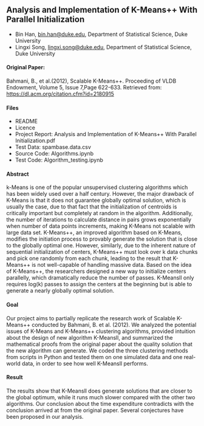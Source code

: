 ## Analysis and Implementation of K-Means++ With Parallel Initialization
- Bin Han, bin.han@duke.edu, Department of Statistical Science, Duke University
- Lingxi Song, lingxi.song@duke.edu, Department of Statistical Science, Duke University

#### Original Paper:
Bahmani, B., et al.(2012), Scalable K-Means++. Proceeding of VLDB Endowment, Volume 5, Issue 7,Page 622-633. Retrieved from:
    https://dl.acm.org/citation.cfm?id=2180915
    
    
 #### Files
- README
- Licence
- Project Report: Analysis and Implementation of K-Means++ With Parallel Initialization.pdf
- Test Data: spambase.data.csv
- Source Code: Algorithms.ipynb
- Test Code: Algorithm_testing.ipynb   
 
#### Abstract

k-Means is one of the popular unsupervised clustering algorithms which has been widely used over a half century. However, the major drawback of K-Means is that it does not guarantee globally optimal solution, which is usually the case, due to that fact that the initialization of centroids is critically important but completely at random in the algorithm. Additionally, the number of iterations to calculate distance in pairs grows exponentially when number of data points increments, making K-Means not scalable with large data set. K-Means++, an improved algorithm based on K-Means, modifies the initiation process to provably generate the solution that is close to the globally optimal one. However, similarly, due to the inherent nature of sequential initialization of centers, K-Means++ must look over k data chunks and pick one randomly from each chunk, leading to the result that K-Means++  is not well-capable of handling massive data. Based on the idea of K-Means++, the researchers designed a new way to initialize centers parallelly, which dramatically reduce the number of passes. K-Meansll only requires log(k) passes to assign the centers at the beginning but is able to generate a nearly globally optimal solution.

#### Goal

Our project aims to partially replicate the research work of Scalable K-Means++ conducted by Bahmani, B. et al. (2012). We analyzed the potential issues of K-Means and K-Means++ clustering algorithms, provided intuition about the design of new algorithm K-Meansll, and summarized the mathematical proofs from the original paper about the quality solution that the new algorithm can generate. We coded the three clustering methods from scripts in Python and tested them on one simulated data and one real-world data, in order to see how well K-Meansll performs.

#### Result

The results show that K-Meansll does generate solutions that are closer to the global optimum, while it runs much slower compared with the other two algorithms. Our conclusion about the time expenditure contradicts with the conclusion arrived at from the original paper. Several conjectures have been proposed in our analysis. 
